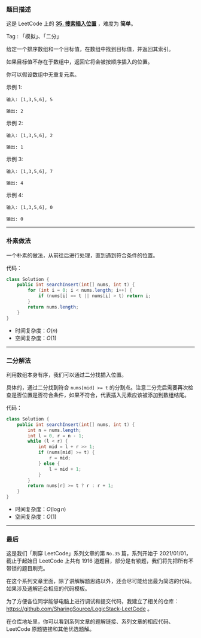 ### 题目描述

这是 LeetCode 上的 **[35. 搜索插入位置](https://leetcode-cn.com/problems/search-insert-position/solution/shua-chuan-lc-jian-dan-mo-ni-ti-by-ac_oi-7d5t/)** ，难度为 **简单**。

Tag : 「模拟」、「二分」




给定一个排序数组和一个目标值，在数组中找到目标值，并返回其索引。

如果目标值不存在于数组中，返回它将会被按顺序插入的位置。

你可以假设数组中无重复元素。

示例 1:
```
输入: [1,3,5,6], 5

输出: 2
```
示例 2:
```
输入: [1,3,5,6], 2

输出: 1
```
示例 3:
```
输入: [1,3,5,6], 7

输出: 4
```
示例 4:
```
输入: [1,3,5,6], 0

输出: 0
```

---

### 朴素做法

一个朴素的做法，从前往后进行处理，直到遇到符合条件的位置。

代码：
```Java 
class Solution {
    public int searchInsert(int[] nums, int t) {
        for (int i = 0; i < nums.length; i++) {
            if (nums[i] == t || nums[i] > t) return i;
        }
        return nums.length;
    }
}
```
* 时间复杂度：$O(n)$
* 空间复杂度：$O(1)$

---

### 二分解法

利用数组本身有序，我们可以通过二分找插入位置。

具体的，通过二分找到符合 `nums[mid] >= t` 的分割点。注意二分完后需要再次检查是否位置是否符合条件，如果不符合，代表插入元素应该被添加到数组结尾。

代码：
```Java
class Solution {
    public int searchInsert(int[] nums, int t) {
        int n = nums.length;
        int l = 0, r = n - 1;
        while (l < r) {
            int mid = l + r >> 1;
            if (nums[mid] >= t) {
                r = mid;
            } else {
                l = mid + 1;
            }
        }
        return nums[r] >= t ? r : r + 1;
    }
}
```
* 时间复杂度：$O(\log{n})$
* 空间复杂度：$O(1)$


---

### 最后

这是我们「刷穿 LeetCode」系列文章的第 `No.35` 篇，系列开始于 2021/01/01，截止于起始日 LeetCode 上共有 1916 道题目，部分是有锁题，我们将先把所有不带锁的题目刷完。

在这个系列文章里面，除了讲解解题思路以外，还会尽可能给出最为简洁的代码。如果涉及通解还会相应的代码模板。

为了方便各位同学能够电脑上进行调试和提交代码，我建立了相关的仓库：https://github.com/SharingSource/LogicStack-LeetCode 。

在仓库地址里，你可以看到系列文章的题解链接、系列文章的相应代码、LeetCode 原题链接和其他优选题解。

